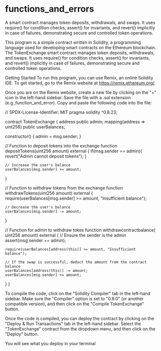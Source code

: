 # functions_and_errors
A smart contract manages token deposits, withdrawals, and swaps. It uses require() for condition checks, assert() for invariants, and revert() implicitly in case of failures, demonstrating secure and controlled token operations.

This program is a simple contract written in Solidity, a programming language used for developing smart contracts on the Ethereum blockchain. The TokenExchange smart contract manages token deposits, withdrawals, and swaps. It uses require() for condition checks, assert() for invariants, and revert() implicitly in case of failures, demonstrating secure and controlled token operations.

Getting Started To run this program, you can use Remix, an online Solidity IDE. To get started, go to the Remix website at https://remix.ethereum.org/.

Once you are on the Remix website, create a new file by clicking on the "+" icon in the left-hand sidebar. Save the file with a .sol extension (e.g.,function_and_error). Copy and paste the following code into the file:

// SPDX-License-Identifier: MIT pragma solidity ^0.8.23;

contract TokenExchange { address public admin; mapping(address => uint256) public userBalances;

constructor() {
    admin = msg.sender;
}

// Function to deposit tokens into the exchange
function depositTokens(uint256 amount) external {
    if(msg.sender == admin){
        revert("Admin cannot deposit tokens");
    }

    // Increase the user's balance
    userBalances[msg.sender] += amount;
}

// Function to withdraw tokens from the exchange
function withdrawTokens(uint256 amount) external {
    require(userBalances[msg.sender] >= amount, "Insufficient balance");

    // Decrease the user's balance
    userBalances[msg.sender] -= amount;
}

// Function for admin to withdraw tokes
function withdrawcontractbalance( uint256 amount) external {
    // Ensure the sender is the admin
    assert(msg.sender == admin);

    require(userBalances[address(this)] >= amount, "Insufficient balance");
    
    // If the swap is successful, deduct the amount from the contract balance
    userBalances[address(this)] -= amount;
    userBalances[msg.sender] += amount;
}
}

To compile the code, click on the "Solidity Compiler" tab in the left-hand sidebar. Make sure the "Compiler" option is set to "0.8.0" (or another compatible version), and then click on the "Compile TokenExchange" button.

Once the code is compiled, you can deploy the contract by clicking on the "Deploy & Run Transactions" tab in the left-hand sidebar. Select the "TokenExchange" contract from the dropdown menu, and then click on the "Deploy" button.

You will see what you deploy in your terminal
